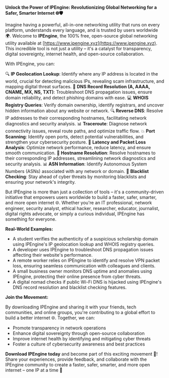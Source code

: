 **Unlock the Power of IPEngine: Revolutionizing Global Networking for a Safer, Smarter Internet 🌐🛡️**

Imagine having a powerful, all-in-one networking utility that runs on every platform, understands every language, and is trusted by users worldwide 🌍. Welcome to **IPEngine**, the 100% free, open-source global networking utility available at [https://www.ipengine.xyz](https://www.ipengine.xyz). This incredible tool is not just a utility – it's a catalyst for transparency, digital sovereignty, internet health, and open-source collaboration.

With IPEngine, you can:

🔍 **IP Geolocation Lookup**: Identify where any IP address is located in the world, crucial for detecting malicious IPs, revealing scam infrastructure, and mapping digital threat surfaces.
📡 **DNS Record Resolution (A, AAAA, CNAME, MX, NS, TXT)**: Troubleshoot DNS propagation issues, ensure domain reliability, and detect phishing domains with ease.
💻 **WHOIS Registry Queries**: Verify domain ownership, identify registrars, and uncover hidden information about any website or network.
🔍 **Reverse DNS**: Resolve IP addresses to their corresponding hostnames, facilitating network diagnostics and security analysis.
📊 **Traceroute**: Diagnose network connectivity issues, reveal route paths, and optimize traffic flow.
💥 **Port Scanning**: Identify open ports, detect potential vulnerabilities, and strengthen your cybersecurity posture.
🔌 **Latency and Packet Loss Analysis**: Optimize network performance, reduce latency, and ensure smooth communication.
👀 **Hostname Resolution**: Resolve hostnames to their corresponding IP addresses, streamlining network diagnostics and security analysis.
📊 **ASN Information**: Identify Autonomous System Numbers (ASNs) associated with any network or domain.
🚨 **Blacklist Checking**: Stay ahead of cyber threats by monitoring blacklists and ensuring your network's integrity.

But IPEngine is more than just a collection of tools – it's a community-driven initiative that empowers users worldwide to build a faster, safer, smarter, and more open internet 🌐. Whether you're an IT professional, network engineer, security analyst, ethical hacker, researcher, educator, journalist, digital rights advocate, or simply a curious individual, IPEngine has something for everyone.

**Real-World Examples:**

* A student verifies the authenticity of a suspicious scholarship domain using IPEngine's IP geolocation lookup and WHOIS registry queries.
* A developer uses IPEngine to troubleshoot DNS propagation issues affecting their website's performance.
* A remote worker relies on IPEngine to identify and resolve VPN packet loss, ensuring seamless communication with colleagues and clients.
* A small business owner monitors DNS uptime and anomalies using IPEngine, protecting their online presence from cyber threats.
* A digital nomad checks if public Wi-Fi DNS is hijacked using IPEngine's DNS record resolution and blacklist checking features.

**Join the Movement:**

By downloading IPEngine and sharing it with your friends, tech communities, and online groups, you're contributing to a global effort to build a better internet 🌐. Together, we can:

* Promote transparency in network operations
* Enhance digital sovereignty through open-source collaboration
* Improve internet health by identifying and mitigating cyber threats
* Foster a culture of cybersecurity awareness and best practices

**Download IPEngine today** and become part of this exciting movement 🚀! Share your experiences, provide feedback, and collaborate with the IPEngine community to create a faster, safer, smarter, and more open internet – one IP at a time 🔗